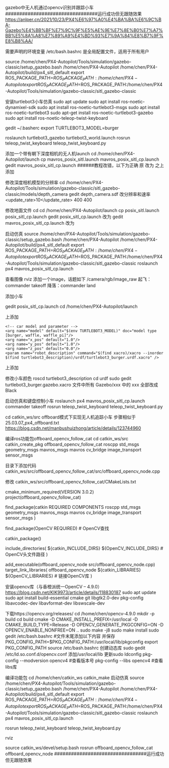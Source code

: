gazebo中无人机通过opencv识别并跟踪小车
#################################运行成功但无跟随效果
https://anlper.cn/2021/10/23/PX4%E6%97%A0%E4%BA%BA%E6%9C%BA-Gazebo%E4%BB%BF%E7%9C%9F%E5%AE%9E%E7%8E%B0%E7%A7%BB%E5%8A%A8%E7%89%A9%E4%BD%93%E7%9A%84%E8%B7%9F%E8%B8%AA/

需要声明的环境变量
/etc/bash.bashrc 是全局配置文件，适用于所有用户

source /home/chen/PX4-Autopilot/Tools/simulation/gazebo-classic/setup_gazebo.bash /home/chen/PX4-Autopilot /home/chen/PX4-Autopilot/build/px4_sitl_default 
export ROS_PACKAGE_PATH=$ROS_PACKAGE_PATH:/home/chen/PX4-Autopilot
export ROS_PACKAGE_PATH=$ROS_PACKAGE_PATH:/home/chen/PX4-Autopilot/Tools/simulation/gazebo-classic/sitl_gazebo-classic

安装turtlebot3小车仿真
sudo apt update
sudo apt install ros-noetic-dynamixel-sdk
sudo apt install ros-noetic-turtlebot3-msgs
sudo apt install ros-noetic-turtlebot3
sudo apt-get install ros-noetic-turtlebot3-gazebo
sudo apt install ros-noetic-teleop-twist-keyboard

gedit ~/.basherc
export TURTLEBOT3_MODEL=burger

roslaunch turtlebot3_gazebo turtlebot3_world.launch
rosrun teleop_twist_keyboard teleop_twist_keyboard.py



添加一个带有朝下深度相机的无人机launch
cd /home/chen/PX4-Autopilot/launch
cp mavros_posix_sitl.launch mavros_posix_sitl_cp.launch
gedit mavros_posix_sitl_cp.launch
######教程改错，以下为正确
原
<arg name="sdf" default="$(find mavlink_sitl_gazebo)/models/$(arg vehicle)/$(arg vehicle).sdf"/> 
改为
<arg name="sdf" default="$(find mavlink_sitl_gazebo)/models/$(arg my_model)/$(arg my_model).sdf"/>
之上添加
<arg name="my_model" default="cleariris_downward_depth_camera"/>

修改深度相机模型的分辨率
cd /home/chen/PX4-Autopilot/Tools/simulation/gazebo-classic/sitl_gazebo-classic/models/depth_camera
gedit depth_camera.sdf
改分辨率和速率
<update_rate>10</update_rate>
<width>400</width>
<height>400</height>

修改地面文件
cd cd /home/chen/PX4-Autopilot/launch
cp posix_sitl.launch posix_sitl_cp.launch
gedit posix_sitl_cp.launch
<arg name="world_name" value="$(arg world)"/>
改为
<arg name="world_name" value="$(find turtlebot3_gazebo)/worlds/empty.world"/>
gedit mavros_posix_sitl_cp.launch
<include file="$(find px4)/launch/posix_sitl.launch">
改为
<include file="$(find px4)/launch/posix_sitl_cp.launch">


启动仿真
source /home/chen/PX4-Autopilot/Tools/simulation/gazebo-classic/setup_gazebo.bash /home/chen/PX4-Autopilot /home/chen/PX4-Autopilot/build/px4_sitl_default 
export ROS_PACKAGE_PATH=$ROS_PACKAGE_PATH:/home/chen/PX4-Autopilot
export ROS_PACKAGE_PATH=$ROS_PACKAGE_PATH:/home/chen/PX4-Autopilot/Tools/simulation/gazebo-classic/sitl_gazebo-classic
roslaunch px4 mavros_posix_sitl_cp.launch

查看图像
rviz
添加一个image，话题如下
/camera/rgb/image_raw
起飞：commander takeoff
降落：commander land


添加小车

gedit posix_sitl_cp.launch
cd /home/chen/PX4-Autopilot/launch
<!-- vehicle model and world -->上添加
    <!-- car model and parameter -->
    <arg name="model" default="$(env TURTLEBOT3_MODEL)" doc="model type [burger, waffle, waffle_pi]"/>
    <arg name="x_pos" default="1.0"/>
    <arg name="y_pos" default="1.0"/>
    <arg name="z_pos" default="0.0"/>
    <param name="robot_description" command="$(find xacro)/xacro --inorder $(find turtlebot3_description)/urdf/turtlebot3_burger.urdf.xacro" />
    
</launch>上添加
    <!-- gazebo car model -->
    <node pkg="gazebo_ros" type="spawn_model" name="spawn_urdf" args="-urdf -model turtlebot3_$(arg model) -x $(arg x_pos) -y $(arg y_pos) -z $(arg z_pos) -param robot_description" />


修改小车颜色
roscd turtlebot3_description
cd urdf
sudo gedit turtlebot3_burger.gazebo.xacro
文件中所有 <material>Gazebo/xxx</material> 中的 xxx 全部改成 Black

启动仿真和键盘控制小车
roslaunch px4 mavros_posix_sitl_cp.launch
commander takeoff
rosrun teleop_twist_keyboard teleop_twist_keyboard.py


cd catkin_ws/src
offboard模式下实现无人机追踪小车
步骤相似于25.03.07_px4_offboard.txt
https://blog.csdn.net/manbushuizhong/article/details/123744960

编译ros功能包offboard_opencv_follow_cat
cd catkin_ws/src
catkin_create_pkg offboard_opencv_follow_cat roscpp std_msgs geometry_msgs mavros_msgs mavros cv_bridge image_transport sensor_msgs

目录下添加代码
catkin_ws/src/offboard_opencv_follow_cat/src/offboard_opencv_node.cpp

修改
catkin_ws/src/offboard_opencv_follow_cat/CMakeLists.txt

cmake_minimum_required(VERSION 3.0.2)
project(offboard_opencv_follow_cat)

find_package(catkin REQUIRED COMPONENTS
  roscpp
  std_msgs
  geometry_msgs
  mavros_msgs
  mavros
  cv_bridge
  image_transport
  sensor_msgs
)

find_package(OpenCV REQUIRED)  # OpenCV查找

catkin_package()

include_directories(
  ${catkin_INCLUDE_DIRS}
  ${OpenCV_INCLUDE_DIRS}  # OpenCV头文件路径
)

add_executable(offboard_opencv_node src/offboard_opencv_node.cpp)
target_link_libraries( offboard_opencv_node
  ${catkin_LIBRARIES}
  ${OpenCV_LIBRARIES}  # 链接OpenCV库
)



安装opencv库（与香橙派统一OpenCV – 4.9.0）
https://blog.csdn.net/KIK9973/article/details/118830187
sudo apt update
sudo apt install build-essential cmake git libgtk2.0-dev pkg-config libavcodec-dev libavformat-dev libswscale-dev

下载https://opencv.org/releases/
cd /home/chen/opencv-4.9.0
mkdir -p build
cd build
cmake -D CMAKE_INSTALL_PREFIX=/usr/local -D CMAKE_BUILD_TYPE=Release -D OPENCV_GENERATE_PKGCONFIG=ON -D OPENCV_ENABLE_NONFREE=ON ..
sudo make -j8
sudo make install
sudo gedit /etc/bash.bashrc
#文件末尾添加以下内容 并保存
PKG_CONFIG_PATH=$PKG_CONFIG_PATH:/usr/local/lib/pkgconfig
export PKG_CONFIG_PATH
source /etc/bash.bashrc
创建动态库
sudo gedit /etc/ld.so.conf.d/opencv.conf
添加/usr/local/lib
更新sudo ldconfig
pkg-config --modversion opencv4 #查看版本号
pkg-config --libs opencv4 #查看libs库



编译功能包
cd /home/chen/catkin_ws
catkin_make
启动仿真
source /home/chen/PX4-Autopilot/Tools/simulation/gazebo-classic/setup_gazebo.bash /home/chen/PX4-Autopilot /home/chen/PX4-Autopilot/build/px4_sitl_default 
export ROS_PACKAGE_PATH=$ROS_PACKAGE_PATH:/home/chen/PX4-Autopilot
export ROS_PACKAGE_PATH=$ROS_PACKAGE_PATH:/home/chen/PX4-Autopilot/Tools/simulation/gazebo-classic/sitl_gazebo-classic
roslaunch px4 mavros_posix_sitl_cp.launch

rosrun teleop_twist_keyboard teleop_twist_keyboard.py

rviz

source catkin_ws/devel/setup.bash
rosrun offboard_opencv_follow_cat offboard_opencv_node
#################################运行成功但无跟随效果


